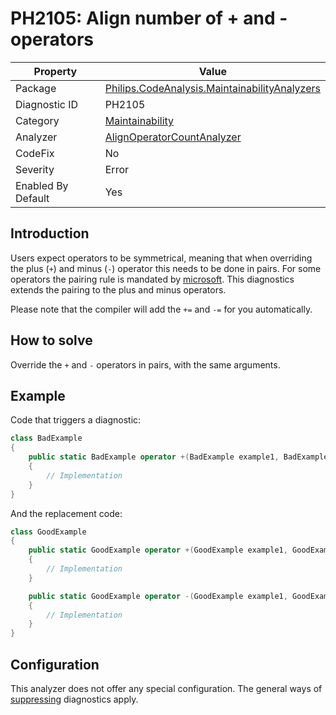 # PH2105: Align number of + and - operators

| Property | Value  |
|--|--|
| Package | [Philips.CodeAnalysis.MaintainabilityAnalyzers](https://www.nuget.org/packages/Philips.CodeAnalysis.MaintainabilityAnalyzers) |
| Diagnostic ID | PH2105 |
| Category  | [Maintainability](../Maintainability.md) |
| Analyzer | [AlignOperatorCountAnalyzer](https://github.com/philips-software/roslyn-analyzers/blob/main/Philips.CodeAnalysis.MaintainabilityAnalyzers/Maintainability/AlignOperatorsCountAnalyzer.cs)
| CodeFix  | No |
| Severity | Error |
| Enabled By Default | Yes |

## Introduction

Users expect operators to be symmetrical, meaning that when overriding the plus (`+`) and minus (`-`) operator this needs to be done in pairs. For some operators the pairing rule is mandated by [microsoft](https://learn.microsoft.com/en-us/dotnet/csharp/language-reference/operators/operator-overloading#overloadable-operators). This diagnostics extends the pairing to the plus and minus operators.

Please note that the compiler will add the `+=` and `-=` for you automatically.

## How to solve

Override the `+` and `-` operators in pairs, with the same arguments.

## Example

Code that triggers a diagnostic:
``` cs
class BadExample
{
    public static BadExample operator +(BadExample example1, BadExample example2) 
    {
        // Implementation
    }
}

```

And the replacement code:
``` cs
class GoodExample 
{
    public static GoodExample operator +(GoodExample example1, GoodExample example2)
    {
        // Implementation
    }

    public static GoodExample operator -(GoodExample example1, GoodExample example2) 
    {
        // Implementation
    }
}

```

## Configuration

This analyzer does not offer any special configuration. The general ways of [suppressing](https://learn.microsoft.com/en-us/dotnet/fundamentals/code-analysis/suppress-warnings) diagnostics apply.
